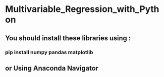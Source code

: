 # Multivariable_Regression_with_Python
## You should install these libraries using :
### pip install numpy pandas matplotlib 
## or Using Anaconda Navigator 

